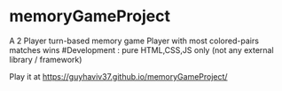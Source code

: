 # memoryGameProject
A 2 Player turn-based memory game
Player with most colored-pairs matches wins
#Development : pure HTML,CSS,JS only (not any external library / framework)

Play it at https://guyhaviv37.github.io/memoryGameProject/
